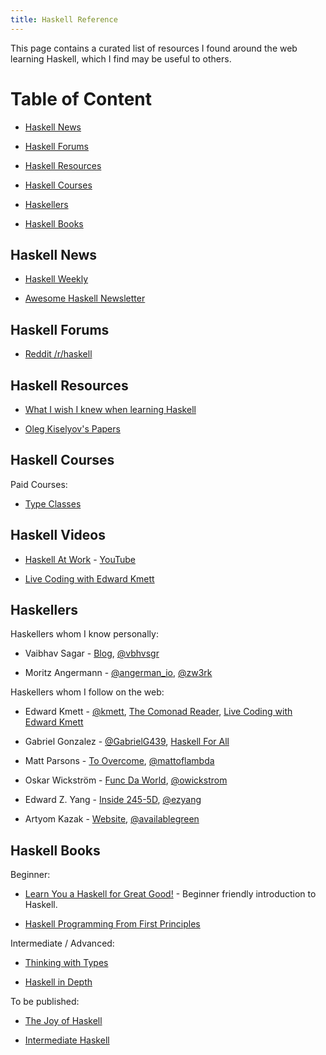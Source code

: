 ```yaml
---
title: Haskell Reference
---
```


This page contains a curated list of resources I found around the web
learning Haskell, which I find may be useful to others.

# Table of Content

  - [Haskell News](#haskell-news)

  - [Haskell Forums](#haskell-forums)

  - [Haskell Resources](#haskell-resources)

  - [Haskell Courses](#haskell-courses)

  - [Haskellers](#haskellers)

  - [Haskell Books](#haskell-books)

## Haskell News

  - [Haskell Weekly](https://haskellweekly.news/)

  - [Awesome Haskell Newsletter](https://haskell.libhunt.com/newsletter)

## Haskell Forums

  - [Reddit /r/haskell](https://www.reddit.com/r/haskell/)

## Haskell Resources

  - [What I wish I knew when learning Haskell](http://dev.stephendiehl.com/hask/)

  - [Oleg Kiselyov's Papers](http://okmij.org/ftp/)

## Haskell Courses

Paid Courses:

  - [Type Classes](https://typeclasses.com/)

## Haskell Videos

  - [Haskell At Work](https://haskell-at-work.com/) - [YouTube](https://www.youtube.com/channel/UCUgxpaK7ySR-z6AXA5-uDuw/featured)

  - [Live Coding with Edward Kmett](https://www.twitch.tv/ekmett)

## Haskellers

Haskellers whom I know personally:

  - Vaibhav Sagar - [Blog](https://vaibhavsagar.com/),
    [\@vbhvsgr](https://twitter.com/vbhvsgr)

  - Moritz Angermann - [\@angerman_io](https://twitter.com/angerman_io),
    [\@zw3rk](https://medium.com/@zw3rk)

Haskellers whom I follow on the web:

  - Edward Kmett - [\@kmett](https://twitter.com/kmett),
    [The Comonad Reader](http://comonad.com/reader/),
    [Live Coding with Edward Kmett](https://www.twitch.tv/ekmett)

  - Gabriel Gonzalez - [\@GabrielG439](https://twitter.com/gabrielg439),
    [Haskell For All](http://www.haskellforall.com/)

  - Matt Parsons - [To Overcome](https://www.parsonsmatt.org/),
    [\@mattoflambda](https://twitter.com/mattoflambda)

  - Oskar Wickström - [Func Da World](https://wickstrom.tech/),
    [\@owickstrom](https://twitter.com/owickstrom)

  - Edward Z. Yang - [Inside 245-5D](http://blog.ezyang.com/),
    [\@ezyang](https://twitter.com/ezyang)

  - Artyom Kazak - [Website](https://artyom.me/),
    [@availablegreen](https://twitter.com/availablegreen)

## Haskell Books

Beginner:

  - [Learn You a Haskell for Great Good!](http://learnyouahaskell.com/) -
    Beginner friendly introduction to Haskell.

  - [Haskell Programming From First Principles](http://haskellbook.com/)

Intermediate / Advanced:

  - [Thinking with Types](https://leanpub.com/thinking-with-types)

  - [Haskell in Depth](https://www.manning.com/books/haskell-in-depth)

To be published:

  - [The Joy of Haskell](https://joyofhaskell.com/)

  - [Intermediate Haskell](https://intermediatehaskell.com/)